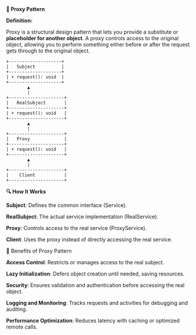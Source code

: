 **🧩 Proxy Pattern**

**Definition:**

Proxy is a structural design pattern that lets you provide a substitute or **placeholder for another object**. A proxy controls access to the original object, allowing you to perform something either before or after the request gets through to the original object.

    +--------------------+
    |   Subject          |
    +--------------------+
    | + request(): void  |
    +--------------------+
            ▲
            |
    +---------------------+
    |   RealSubject       |
    +---------------------+
    | + request(): void   |
    +---------------------+
            ▲
            |
    +---------------------+
    |   Proxy             |
    +---------------------+
    | + request(): void   |
    +---------------------+
            ▲
            |
    +---------------------+
    |    Client           |
    +---------------------+





**🔍 How It Works**

**Subject**: Defines the common interface (Service).

**RealSubject**: The actual service implementation (RealService).

**Proxy**: Controls access to the real service (ProxyService).

**Client**: Uses the proxy instead of directly accessing the real service.


🌟 Benefits of Proxy Pattern

**Access Control**: Restricts or manages access to the real subject.

**Lazy Initialization**: Defers object creation until needed, saving resources.

**Security**: Ensures validation and authentication before accessing the real object.

**Logging and Monitoring**: Tracks requests and activities for debugging and auditing.

**Performance Optimization**: Reduces latency with caching or optimized remote calls.

